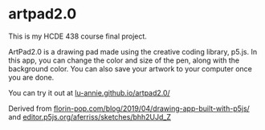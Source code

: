 # artpad2.0
This is my HCDE 438 course final project.

ArtPad2.0 is a drawing pad made using the creative coding library, p5.js. In this app, you can change the color and size of the pen, along with the background color. You can also save your artwork to your computer once you are done.

You can try it out at [lu-annie.github.io/artpad2.0/](https://lu-annie.github.io/artpad2.0/)

Derived from [florin-pop.com/blog/2019/04/drawing-app-built-with-p5js/](https://www.florin-pop.com/blog/2019/04/drawing-app-built-with-p5js/) and [editor.p5js.org/aferriss/sketches/bhh2UJd_Z](https://editor.p5js.org/aferriss/sketches/bhh2UJd_Z)

